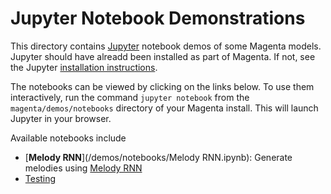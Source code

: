 # Jupyter Notebook Demonstrations

This directory contains [Jupyter](https://jupyter.org)
notebook demos of some Magenta models. Jupyter should have alreadd been installed
as part of Magenta. If not, see the Jupyter
[installation instructions](http://jupyter.readthedocs.io/en/latest/install.html).

The notebooks can be viewed by clicking on the links below.  To use them
interactively, run the command ``jupyter notebook`` from the
``magenta/demos/notebooks`` directory of your Magenta install. This will launch
Jupyter in your browser.


Available notebooks include

* [**Melody RNN**](/demos/notebooks/Melody RNN.ipynb): Generate melodies using [Melody RNN](/magenta/models/melody_rnn)
* [Testing](http://www.goo)
